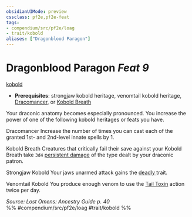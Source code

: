 ```yaml
---
obsidianUIMode: preview
cssclass: pf2e,pf2e-feat
tags:
- compendium/src/pf2e/loag
- trait/kobold
aliases: ["Dragonblood Paragon"]
---
```

# Dragonblood Paragon  *Feat 9*  
[kobold](../../Rules/traits/kobold-b1.md)  

- **Prerequisites**: strongjaw kobold heritage, venomtail kobold heritage, [Dracomancer](dracomancer-apg.md), or [Kobold Breath](kobold-breath-apg.md)

Your draconic anatomy becomes especially pronounced. You increase the power of one of the following kobold heritages or feats you have.

Dracomancer Increase the number of times you can cast each of the granted 1st- and 2nd-level innate spells by 1.

Kobold Breath Creatures that critically fail their save against your Kobold Breath take `3d4` [persistent damage](../../Rules/conditions.md#Persistent%20Damage) of the type dealt by your draconic patron.

Strongjaw Kobold Your jaws unarmed attack gains the [deadly <d6>](../../Rules/traits/deadly.md) trait.

Venomtail Kobold You produce enough venom to use the [Tail Toxin](../../Rules/actions/tail-toxin-apg.md) action twice per day.

*Source: Lost Omens: Ancestry Guide p. 40*  
%% #compendium/src/pf2e/loag #trait/kobold %%